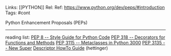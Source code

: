 Links: [[PYTHON]]
Rel: 
Ref: https://www.python.org/dev/peps/#introduction
Tags: #cont

Python Enhancement Proposals (PEPs)

--- 
reading list:
[PEP 8 -- Style Guide for Python Code](https://www.python.org/dev/peps/pep-0008/)
[PEP 318 -- Decorators for Functions and Methods](https://www.python.org/dev/peps/pep-0318/)
[PEP 3115 -- Metaclasses in Python 3000](https://www.python.org/dev/peps/pep-3115/)
[PEP 3135 -- New Super](https://www.python.org/dev/peps/pep-3135/)
[Descriptor HowTo Guide](https://docs.python.org/3/howto/descriptor.html) (hettinger)




